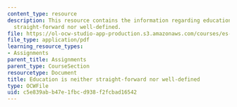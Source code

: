 ```yaml
---
content_type: resource
description: This resource contains the information regarding education is neither
  straight-forward nor well-defined.
file: https://ol-ocw-studio-app-production.s3.amazonaws.com/courses/es-291-learning-seminar-experiments-in-education-spring-2003/c5e839abb47e1fbcd938f2fcbad16542_MITES_291S03_Intro.pdf
file_type: application/pdf
learning_resource_types:
- Assignments
parent_title: Assignments
parent_type: CourseSection
resourcetype: Document
title: Education is neither straight-forward nor well-defined
type: OCWFile
uid: c5e839ab-b47e-1fbc-d938-f2fcbad16542
---
```

